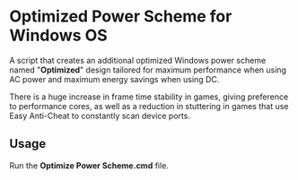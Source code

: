 # Optimized Power Scheme for Windows OS

A script that creates an additional optimized Windows power scheme named "**Optimized**" design tailored for maximum performance when using AC power and maximum energy savings when using DC.

There is a huge increase in frame time stability in games, giving preference to performance cores, as well as a reduction in stuttering in games that use Easy Anti-Cheat to constantly scan device ports.

## Usage

Run the **Optimize Power Scheme.cmd** file.

